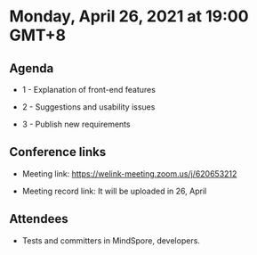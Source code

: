 # Monday, April 26, 2021 at 19:00 GMT+8

## Agenda

* 1 - Explanation of front-end features

* 2 - Suggestions and usability issues

* 3 - Publish new requirements

## Conference links

* Meeting link: https://welink-meeting.zoom.us/j/620653212

* Meeting record link: It will be uploaded in 26, April

## Attendees

* Tests and committers in MindSpore, developers.

